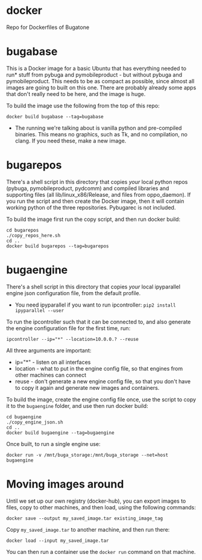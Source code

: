 # docker
Repo for Dockerfiles of Bugatone

# bugabase
This is a Docker image for a basic Ubuntu that has everything needed to run* stuff from pybuga and pymobileproduct - but without pybuga and pymobileproduct. This needs to be as compact as possible, since almost all images are going to built on this one. There are probably already some apps that don't really need to be here, and the image is huge.

To build the image use the following from the top of this repo:
```
docker build bugabase --tag=bugabase
```

* The running we're talking about is vanilla python and pre-compiled binaries. This means no graphics, such as Tk, and no compilation, no clang. If you need these, make a new image.

# bugarepos
There's a shell script in this directory that copies *your* local python repos (pybuga, pymobileproduct, pydcomm) and compiled libraries and supporting files (all lib/linux_x86/Release, and files from oppo_daemon). If you run the script and then create the Docker image, then it will contain working python of the three repositories. Pybugarec is not included.

To build the image first run the copy script, and then run docker build:
```
cd bugarepos
./copy_repos_here.sh
cd ..
docker build bugarepos --tag=bugarepos
```

# bugaengine
There's a shell script in this directory that copies *your* local ipyparallel engine json configuration file, from the default profile.

* You need ipyparallel if you want to run ipcontroller:
    `pip2 install ipyparallel --user`

To run the ipcontroller such that it can be connected to, and also generate the engine configuration file for the first time, run:
```
ipcontroller --ip="*" --location=10.0.0.? --reuse
```

All three arguments are important:
* ip="*" - listen on all interfaces
* location - what to put in the engine config file, so that engines from other machines can connect
* reuse - don't generate a new engine config file, so that you don't have to copy it again and generate new images and containers.

To build the image, create the engine config file once, use the script to copy it to the `bugaengine` folder, and use then run docker build:
```
cd bugaengine
./copy_engine_json.sh
cd ..
docker build bugaengine --tag=bugaengine
```

Once built, to run a single engine use:
```
docker run -v /mnt/buga_storage:/mnt/buga_storage --net=host bugaengine
```

# Moving images around
Until we set up our own registry (docker-hub), you can export images to files, copy to other machines, and then load, using the following commands:

```
docker save --output my_saved_image.tar existing_image_tag
```

Copy `my_saved_image.tar` to another machine, and then run there:

```
docker load --input my_saved_image.tar
```

You can then run a container use the `docker run` command on that machine.